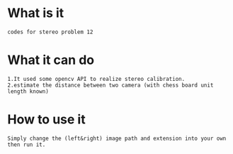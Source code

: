 What is it
=====
    codes for stereo problem 12
What it can do
=====
    1.It used some opencv API to realize stereo calibration.
    2.estimate the distance between two camera (with chess board unit length known)
How to use it
=====
    Simply change the (left&right) image path and extension into your own
    then run it.
